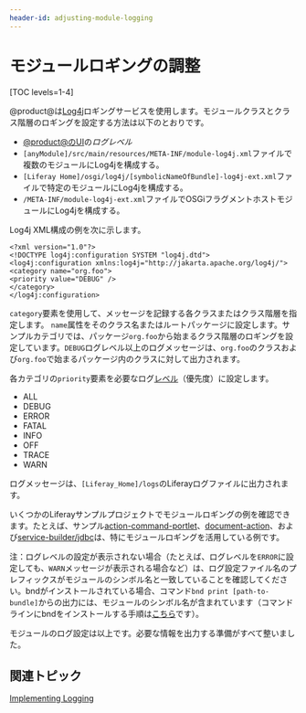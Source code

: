 ```yaml
---
header-id: adjusting-module-logging
---
```


# モジュールロギングの調整

[TOC levels=1-4]

@product@は[Log4j](http://logging.apache.org/log4j/1.2/)ロギングサービスを使用します。モジュールクラスとクラス階層のロギングを設定する方法は以下のとおりです。

- [@product@のUI](/docs/7-1/user/-/knowledge_base/u/server-administration)の*ログレベル*
- `[anyModule]/src/main/resources/META-INF/module-log4j.xml`ファイルで複数のモジュールにLog4jを構成する。
- `[Liferay Home]/osgi/log4j/[symbolicNameOfBundle]-log4j-ext.xml`ファイルで特定のモジュールにLog4jを構成する。
- `/META-INF/module-log4j-ext.xml`ファイルでOSGiフラグメントホストモジュールにLog4jを構成する。

Log4j XML構成の例を次に示します。

    <?xml version="1.0"?>
    <!DOCTYPE log4j:configuration SYSTEM "log4j.dtd">
    <log4j:configuration xmlns:log4j="http://jakarta.apache.org/log4j/">
    <category name="org.foo">
    <priority value="DEBUG" />
    </category>
    </log4j:configuration>

`category`要素を使用して、メッセージを記録する各クラスまたはクラス階層を指定します。 `name`属性をそのクラス名またはルートパッケージに設定します。サンプルカテゴリでは、パッケージ`org.foo`から始まるクラス階層のロギングを設定しています。`DEBUG`ログレベル以上のログメッセージは、`org.foo`のクラスおよび`org.foo`で始まるパッケージ内のクラスに対して出力されます。

各カテゴリの`priority`要素を必要なログ[レベル](http://logging.apache.org/log4j/1.2/apidocs/org/apache/log4j/Level.html)（優先度）に設定します。

- ALL
- DEBUG
- ERROR
- FATAL
- INFO
- OFF
- TRACE
- WARN

ログメッセージは、`[Liferay_Home]/logs`のLiferayログファイルに出力されます。

いくつかのLiferayサンプルプロジェクトでモジュールロギングの例を確認できます。たとえば、サンプル[action-command-portlet](https://github.com/liferay/liferay-blade-samples/tree/7.1/gradle/apps/action-command-portlet)、[document-action](https://github.com/liferay/liferay-blade-samples/tree/7.1/gradle/extensions/document-action)、および[service-builder/jdbc](https://github.com/liferay/liferay-blade-samples/tree/7.1/gradle/apps/service-builder/jdbc)は、特にモジュールロギングを活用している例です。

注：ログレベルの設定が表示されない場合（たとえば、ログレベルを`ERROR`に設定しても、`WARN`メッセージが表示される場合など）は、ログ設定ファイル名のプレフィックスがモジュールのシンボル名と一致していることを確認してください。bndがインストールされている場合、コマンド`bnd print [path-to-bundle]`からの出力には、モジュールのシンボル名が含まれています（コマンドラインにbndをインストールする手順は[こちら](https://github.com/bndtools/bnd/wiki/Install-bnd-on-the-command-line)です）。

モジュールのログ設定は以上です。必要な情報を出力する準備がすべて整いました。

## 関連トピック

[Implementing Logging](/docs/7-1/tutorials/-/knowledge_base/t/implementing-logging)
